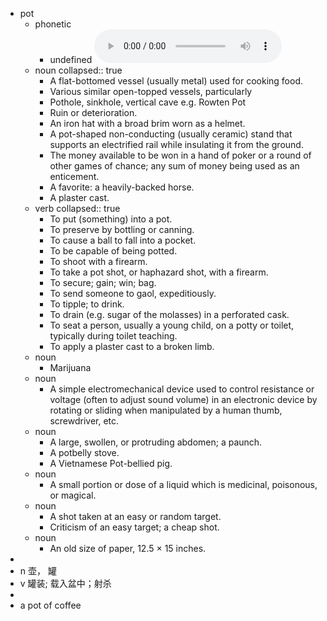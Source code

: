 - pot
	- phonetic
		- undefined
		  <audio controls><source src="https://api.dictionaryapi.dev/media/pronunciations/en/pot-au.mp3"></audio>
	- noun
	  collapsed:: true
		- A flat-bottomed vessel (usually metal) used for cooking food.
		- Various similar open-topped vessels, particularly
		- Pothole, sinkhole, vertical cave e.g. Rowten Pot
		- Ruin or deterioration.
		- An iron hat with a broad brim worn as a helmet.
		- A pot-shaped non-conducting (usually ceramic) stand that supports an electrified rail while insulating it from the ground.
		- The money available to be won in a hand of poker or a round of other games of chance; any sum of money being used as an enticement.
		- A favorite: a heavily-backed horse.
		- A plaster cast.
	- verb
	  collapsed:: true
		- To put (something) into a pot.
		- To preserve by bottling or canning.
		- To cause a ball to fall into a pocket.
		- To be capable of being potted.
		- To shoot with a firearm.
		- To take a pot shot, or haphazard shot, with a firearm.
		- To secure; gain; win; bag.
		- To send someone to gaol, expeditiously.
		- To tipple; to drink.
		- To drain (e.g. sugar of the molasses) in a perforated cask.
		- To seat a person, usually a young child, on a potty or toilet, typically during toilet teaching.
		- To apply a plaster cast to a broken limb.
	- noun
		- Marijuana
	- noun
		- A simple electromechanical device used to control resistance or voltage (often to adjust sound volume) in an electronic device by rotating or sliding when manipulated by a human thumb, screwdriver, etc.
	- noun
		- A large, swollen, or protruding abdomen; a paunch.
		- A potbelly stove.
		- A Vietnamese Pot-bellied pig.
	- noun
		- A small portion or dose of a liquid which is medicinal, poisonous, or magical.
	- noun
		- A shot taken at an easy or random target.
		- Criticism of an easy target; a cheap shot.
	- noun
		- An old size of paper, 12.5 × 15 inches.
-
- n 壶， 罐
- v 罐装;  载入盆中；射杀
-
- a pot of coffee